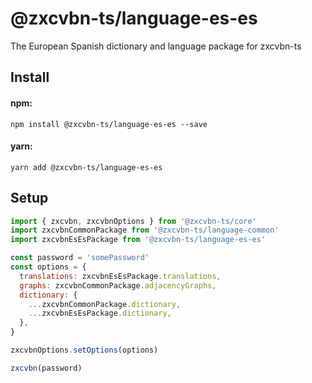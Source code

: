# @zxcvbn-ts/language-es-es

The European Spanish dictionary and language package for zxcvbn-ts


## Install

#### npm:

`npm install @zxcvbn-ts/language-es-es --save`

#### yarn:

`yarn add @zxcvbn-ts/language-es-es`

## Setup

```js
import { zxcvbn, zxcvbnOptions } from '@zxcvbn-ts/core'
import zxcvbnCommonPackage from '@zxcvbn-ts/language-common'
import zxcvbnEsEsPackage from '@zxcvbn-ts/language-es-es'

const password = 'somePassword'
const options = {
  translations: zxcvbnEsEsPackage.translations,
  graphs: zxcvbnCommonPackage.adjacencyGraphs,
  dictionary: {
    ...zxcvbnCommonPackage.dictionary,
    ...zxcvbnEsEsPackage.dictionary,
  },
}

zxcvbnOptions.setOptions(options)

zxcvbn(password)
```
